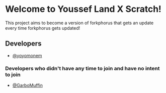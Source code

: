 [@yoyomonem]: https://github.com/yoyomonem
[@GarboMuffin]: https://github.com/GarboMuffin

# Welcome to Youssef Land X Scratch!
This project aims to become a version of forkphorus that gets an update every time forkphorus gets updated!
## Developers
 - [@yoyomonem]
### Developers who didn't have any time to join and have no intent to join
 - [@GarboMuffin]
